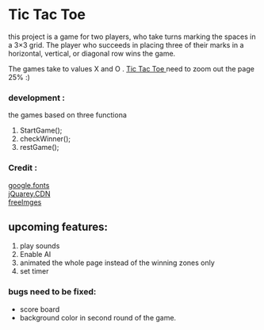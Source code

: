

# Tic Tac Toe
this project is a game for two players, who take turns marking the spaces in a 3×3 grid.  The player who succeeds in placing three of their marks in a horizontal, vertical, or diagonal row wins the game.

The games take to values X and O . 
[Tic Tac Toe ](https://nourafl.github.io/MetooTicTac/)
need to zoom out  the page 25% :) 

### development :
the games based on three functiona  
1. StartGame(); 
2.  checkWinner();  
3.  restGame(); 
  
  
  



### Credit :
[google.fonts](https://fonts.google.com/)   
[jQuarey.CDN](https://code.jquery.com/)   
[freeImges](https://www.freeimages.com/photo/coming-home-1371162)



## upcoming features: 
1. play sounds
2. Enable AI 
3. animated the whole page instead of the winning zones only 
4. set timer




### bugs need to be fixed:
* score board
* background color in second round of the game.   
